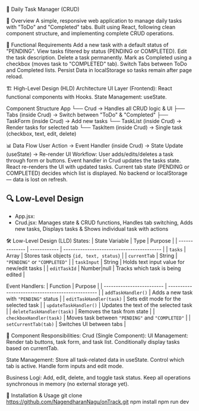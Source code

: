 📝 Daily Task Manager (CRUD)

📌 Overview
A simple, responsive web application to manage daily tasks with "ToDo" and "Completed" tabs.
Built using React, following clean component structure, and implementing complete CRUD operations.

🎯 Functional Requirements
Add a new task with a default status of "PENDING".
View tasks filtered by status (PENDING or COMPLETED).
Edit the task description.
Delete a task permanently.
Mark as Completed using a checkbox (moves task to "COMPLETED" tab).
Switch Tabs between ToDo and Completed lists.
Persist Data in localStorage so tasks remain after page reload.

🏗 High-Level Design (HLD)
Architecture
UI Layer (Frontend): React functional components with Hooks.
State Management: useState.

Component Structure
App
 └── Crud → Handles all CRUD logic & UI
      ├── Tabs (inside Crud)        → Switch between "ToDo" & "Completed"
      ├── TaskForm (inside Crud)    → Add new tasks
      └── TaskList (inside Crud)    → Render tasks for selected tab
           └── TaskItem (inside Crud) → Single task (checkbox, text, edit, delete)

📊 Data Flow
User Action → Event Handler (inside Crud) → State Update (useState) → Re-render UI
Workflow:
User adds/edits/deletes a task through form or buttons.
Event handler in Crud updates the tasks state.
React re-renders the UI with updated tasks.
Current tab state (PENDING or COMPLETED) decides which list is displayed.
No backend or localStorage — data is lost on refresh.

## 🔍 Low-Level Design
- App.jsx:
- Crud.jsx: Manages state & CRUD functions, Handles tab switching, Adds new tasks, Displays tasks & Shows individual task with actions

🛠 Low-Level Design (LLD)
States:
| State Variable | Type         | Purpose                                   |
| -------------- | ------------ | ----------------------------------------- |
| `tasks`        | Array        | Stores task objects `{id, text, status}`  |
| `currentTab`   | String       | `"PENDING"` or `"COMPLETED"`              |
| `taskInput`    | String       | Holds text input value for new/edit tasks |
| `editTaskId`   | Number\|null | Tracks which task is being edited         |

Event Handlers:
| Function                  | Purpose                                          |
| ------------------------- | ------------------------------------------------ |
| `addTaskHandler()`        | Adds a new task with `"PENDING"` status          |
| `editTaskHandler(task)`   | Sets edit mode for the selected task             |
| `updateTaskHandler()`     | Updates the text of the selected task            |
| `deleteTaskHandler(task)` | Removes the task from state                      |
| `checkboxHandler(task)`   | Moves task between `"PENDING"` and `"COMPLETED"` |
| `setCurrentTab(tab)`      | Switches UI between tabs                         |


📌 Component Responsibilities:
Crud (Single Component):
UI Management:
Render tab buttons, task form, and task list.
Conditionally display tasks based on currentTab.

State Management:
Store all task-related data in useState.
Control which tab is active.
Handle form inputs and edit mode.

Business Logi:
Add, edit, delete, and toggle task status.
Keep all operations synchronous in memory (no external storage yet).


🚀 Installation & Usage
git clone <https://github.com/NagendharanNagu/onTrack.git>
npm install
npm run dev
